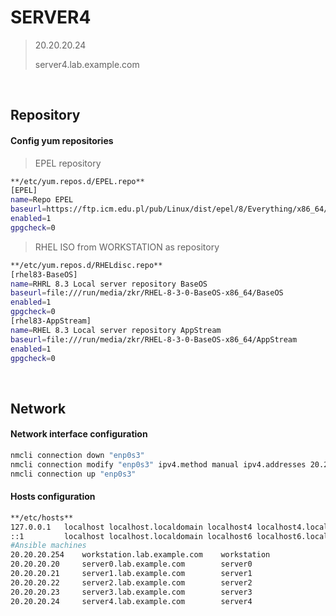 # SERVER4

> 20.20.20.24
> 
> server4.lab.example.com

<br>

## Repository
#### Config yum repositories

> EPEL repository
````bash
**/etc/yum.repos.d/EPEL.repo**
[EPEL]
name=Repo EPEL
baseurl=https://ftp.icm.edu.pl/pub/Linux/dist/epel/8/Everything/x86_64/
enabled=1
gpgcheck=0
````
> RHEL ISO from WORKSTATION as repository
````bash
**/etc/yum.repos.d/RHELdisc.repo**
[rhel83-BaseOS]
name=RHRL 8.3 Local server repository BaseOS
baseurl=file:///run/media/zkr/RHEL-8-3-0-BaseOS-x86_64/BaseOS
enabled=1
gpgcheck=0
[rhel83-AppStream]
name=RHEL 8.3 Local server repository AppStream
baseurl=file:///run/media/zkr/RHEL-8-3-0-BaseOS-x86_64/AppStream
enabled=1
gpgcheck=0
````

<br>

## Network
#### Network interface configuration

````bash
nmcli connection down "enp0s3"
nmcli connection modify "enp0s3" ipv4.method manual ipv4.addresses 20.20.20.24/24 ipv4.dns 1.1.1.1 +ipv4.dns 1.0.0.1 connection.autoconnect yes
nmcli connection up "enp0s3"
````

#### Hosts configuration

````bash
**/etc/hosts**
127.0.0.1   localhost localhost.localdomain localhost4 localhost4.localdomain4
::1         localhost localhost.localdomain localhost6 localhost6.localdomain6
#Ansible machines
20.20.20.254    workstation.lab.example.com    workstation
20.20.20.20     server0.lab.example.com        server0
20.20.20.21     server1.lab.example.com        server1
20.20.20.22     server2.lab.example.com        server2
20.20.20.23     server3.lab.example.com        server3
20.20.20.24     server4.lab.example.com        server4
````
